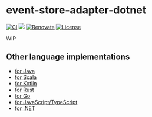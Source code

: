# event-store-adapter-dotnet

[![CI](https://github.com/j5ik2o/event-store-adapter-dotnet/actions/workflows/ci.yml/badge.svg)](https://github.com/j5ik2o/event-store-adapter-dotnet/actions/workflows/ci.yml)
[![](https://tokei.rs/b1/github/j5ik2o/event-store-adapter-dotnet)](https://github.com/XAMPPRocky/tokei)
[![Renovate](https://img.shields.io/badge/renovate-enabled-brightgreen.svg)](https://renovatebot.com)
[![License](https://img.shields.io/badge/License-MIT-blue.svg)](https://opensource.org/licenses/MIT)

WIP

## Other language implementations

- [for Java](https://github.com/j5ik2o/event-store-adapter-java)
- [for Scala](https://github.com/j5ik2o/event-store-adapter-scala)
- [for Kotlin](https://github.com/j5ik2o/event-store-adapter-kotlin)
- [for Rust](https://github.com/j5ik2o/event-store-adapter-rs)
- [for Go](https://github.com/j5ik2o/event-store-adapter-go)
- [for JavaScript/TypeScript](https://github.com/j5ik2o/event-store-adapter-js)
- [for .NET](https://github.com/j5ik2o/event-store-adapter-dotnet)
